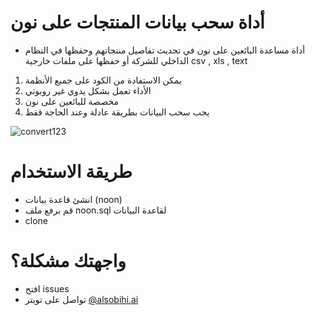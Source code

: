 # أداة سحب بيانات المنتجات على نون
- أداة مساعدة البائعين على نون في تحديث تفاصيل منتجاتهم وحفظها في النظام الداخلي للشركة أو حفظها على ملفات خارجية csv , xls , text 


1. يمكن الاستفادة من الكود على جميع الأنظمة
2. الأداء تعمل بشكل يدوي غير روبوتي 
3. مخصصة للبائعين على نون
4. يجب سحب البيانات بطريقة عادلة وعند الحاجة فقط  

![convert123](https://user-images.githubusercontent.com/72046870/155861625-68d815e3-14b9-4e4a-8980-76316190581f.gif)

# طريقة الاستخدام
- انشئ قاعدة بيانات (noon)
- قم برفع ملف noon.sql لقاعدة البيانات
- clone



# واجهتك مشكلة؟
- افتح issues
- تواصل على تويتر [@alsobihi.ai](https://twitter.com/AiAlsobihi)  

